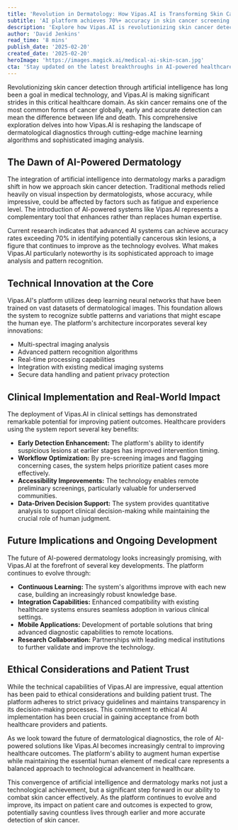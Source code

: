 ```yaml
---
title: 'Revolution in Dermatology: How Vipas.AI is Transforming Skin Cancer Detection Through Advanced Machine Learning'
subtitle: 'AI platform achieves 70%+ accuracy in skin cancer screening'
description: 'Explore how Vipas.AI is revolutionizing skin cancer detection through cutting-edge machine learning algorithms and sophisticated imaging analysis. Discover its impact on improving patient outcomes by enhancing early detection, optimizing workflows, and increasing accessibility for remote screenings.'
author: 'David Jenkins'
read_time: '8 mins'
publish_date: '2025-02-20'
created_date: '2025-02-20'
heroImage: 'https://images.magick.ai/medical-ai-skin-scan.jpg'
cta: 'Stay updated on the latest breakthroughs in AI-powered healthcare. Follow us on LinkedIn for exclusive insights into revolutionary medical technologies like Vipas.AI.'
---
```


Revolutionizing skin cancer detection through artificial intelligence has long been a goal in medical technology, and Vipas.AI is making significant strides in this critical healthcare domain. As skin cancer remains one of the most common forms of cancer globally, early and accurate detection can mean the difference between life and death. This comprehensive exploration delves into how Vipas.AI is reshaping the landscape of dermatological diagnostics through cutting-edge machine learning algorithms and sophisticated imaging analysis.

## The Dawn of AI-Powered Dermatology

The integration of artificial intelligence into dermatology marks a paradigm shift in how we approach skin cancer detection. Traditional methods relied heavily on visual inspection by dermatologists, whose accuracy, while impressive, could be affected by factors such as fatigue and experience level. The introduction of AI-powered systems like Vipas.AI represents a complementary tool that enhances rather than replaces human expertise.

Current research indicates that advanced AI systems can achieve accuracy rates exceeding 70% in identifying potentially cancerous skin lesions, a figure that continues to improve as the technology evolves. What makes Vipas.AI particularly noteworthy is its sophisticated approach to image analysis and pattern recognition.

## Technical Innovation at the Core

Vipas.AI's platform utilizes deep learning neural networks that have been trained on vast datasets of dermatological images. This foundation allows the system to recognize subtle patterns and variations that might escape the human eye. The platform's architecture incorporates several key innovations:

- Multi-spectral imaging analysis
- Advanced pattern recognition algorithms
- Real-time processing capabilities
- Integration with existing medical imaging systems
- Secure data handling and patient privacy protection

## Clinical Implementation and Real-World Impact

The deployment of Vipas.AI in clinical settings has demonstrated remarkable potential for improving patient outcomes. Healthcare providers using the system report several key benefits:

- **Early Detection Enhancement:** The platform's ability to identify suspicious lesions at earlier stages has improved intervention timing.
- **Workflow Optimization:** By pre-screening images and flagging concerning cases, the system helps prioritize patient cases more effectively.
- **Accessibility Improvements:** The technology enables remote preliminary screenings, particularly valuable for underserved communities.
- **Data-Driven Decision Support:** The system provides quantitative analysis to support clinical decision-making while maintaining the crucial role of human judgment.

## Future Implications and Ongoing Development

The future of AI-powered dermatology looks increasingly promising, with Vipas.AI at the forefront of several key developments. The platform continues to evolve through:

- **Continuous Learning:** The system's algorithms improve with each new case, building an increasingly robust knowledge base.
- **Integration Capabilities:** Enhanced compatibility with existing healthcare systems ensures seamless adoption in various clinical settings.
- **Mobile Applications:** Development of portable solutions that bring advanced diagnostic capabilities to remote locations.
- **Research Collaboration:** Partnerships with leading medical institutions to further validate and improve the technology.

## Ethical Considerations and Patient Trust

While the technical capabilities of Vipas.AI are impressive, equal attention has been paid to ethical considerations and building patient trust. The platform adheres to strict privacy guidelines and maintains transparency in its decision-making processes. This commitment to ethical AI implementation has been crucial in gaining acceptance from both healthcare providers and patients.

As we look toward the future of dermatological diagnostics, the role of AI-powered solutions like Vipas.AI becomes increasingly central to improving healthcare outcomes. The platform's ability to augment human expertise while maintaining the essential human element of medical care represents a balanced approach to technological advancement in healthcare.

This convergence of artificial intelligence and dermatology marks not just a technological achievement, but a significant step forward in our ability to combat skin cancer effectively. As the platform continues to evolve and improve, its impact on patient care and outcomes is expected to grow, potentially saving countless lives through earlier and more accurate detection of skin cancer.